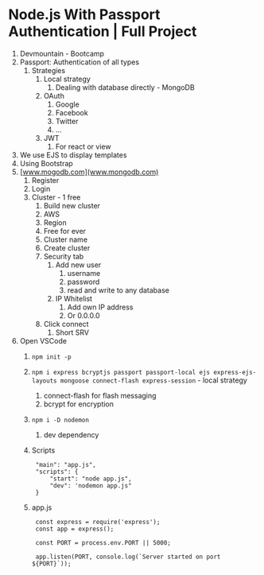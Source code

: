 # Node.js With Passport Authentication | Full Project #
1. Devmountain - Bootcamp
2. Passport: Authentication of all types
	1. Strategies
		1. Local strategy
			1. Dealing with database directly - MongoDB
		2. OAuth
			1. Google
			2. Facebook
			3. Twitter
			4. ...
		3. JWT
			1. For react or view
3. We use EJS to display templates
4. Using Bootstrap
5. [www.mogodb.com](www.mongodb.com)
	1. Register
	2. Login
	3. Cluster - 1 free
		1. Build new cluster
		2. AWS
		3. Region
		4. Free for ever
		5. Cluster name
		6. Create cluster
		7. Security tab
			1. Add new user
				1. username
				2. password
				3. read and write to any database
			2. IP Whitelist
				1. Add own IP address
				2. Or 0.0.0.0
		8. Click connect
			1. Short SRV
6. Open VSCode
	1. `npm init -p`
	2. `npm i express bcryptjs passport passport-local ejs express-ejs-layouts mongoose connect-flash express-session` - local strategy
		1. connect-flash for flash messaging
		2. bcrypt for encryption
	3. `npm i -D nodemon`
		1. dev dependency
	4. Scripts

			"main": "app.js",
			"scripts": {
				"start": "node app.js",
				"dev": 'nodemon app.js"
			}

	5. app.js

			const express = require('express');
			const app = express();

			const PORT = process.env.PORT || 5000;

			app.listen(PORT, console.log(`Server started on port ${PORT}`));
